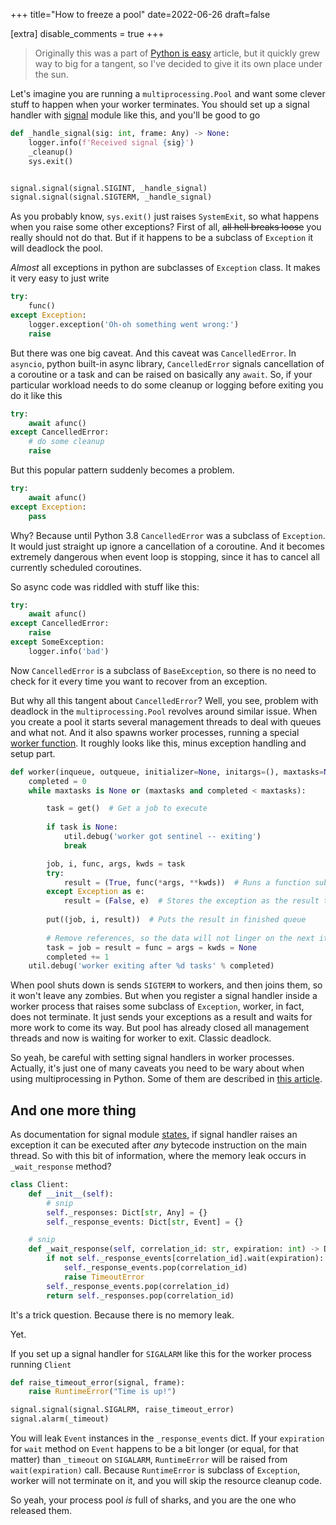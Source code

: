 +++
title="How to freeze a pool"
date=2022-06-26
draft=false

[extra]
disable_comments = true
+++
> Originally this was a part of [Python is easy](@/posts/python_is_easy/index.md) article, but it quickly grew way to big
> for a tangent, so I've decided to give it its own place under the sun. 

Let's imagine you are running a `multiprocessing.Pool` and want some clever stuff to happen when your worker terminates.
You should set up a signal handler with [signal](https://docs.python.org/3/library/signal.html?highlight=signal#module-signal) module
like this, and you'll be good to go

```python
def _handle_signal(sig: int, frame: Any) -> None:
    logger.info(f'Received signal {sig}')
    _cleanup()
    sys.exit()


signal.signal(signal.SIGINT, _handle_signal)
signal.signal(signal.SIGTERM, _handle_signal)
```

As you probably know, `sys.exit()` just raises `SystemExit`, so what happens when you raise some other exceptions?
First of all, ~~all hell breaks loose~~ you really should not do that. But if it happens to be a subclass of `Exception`
it will deadlock the pool.

_Almost_ all exceptions in python are subclasses of `Exception` class. It makes it very easy to just write
```python
try:
    func()
except Exception:
    logger.exception('Oh-oh something went wrong:')
    raise
```
But there was one big caveat. And this caveat was `CancelledError`. In `asyncio`, python built-in async library,
`CancelledError` signals cancellation of a coroutine or a task and can be raised on basically any `await`. So, if 
your particular workload needs to do some cleanup or logging before exiting you do it like this
```python
try:
    await afunc()
except CancelledError:
    # do some cleanup 
    raise
```

But this popular pattern suddenly becomes a problem.
```python
try:
    await afunc()
except Exception:
    pass
```
Why? Because until Python 3.8 `CancelledError` was a subclass of `Exception`. It would just straight up ignore a 
cancellation of a coroutine. And it becomes extremely dangerous when event loop is stopping, since it has to 
cancel all currently scheduled coroutines.

So async code was riddled with stuff like this:

```python
try:
    await afunc()
except CancelledError:
    raise
except SomeException:
    logger.info('bad')
```

Now `CancelledError` is a subclass of `BaseException`, so there is no need to check for it every time you want to
recover from an exception. 

But why all this tangent about `CancelledError`? Well, you see, problem with deadlock in the `multiprocessing.Pool` revolves around similar issue.
When you create a pool it starts several management threads to deal with queues and what not. And it 
also spawns worker processes, running a special [worker function](https://github.com/python/cpython/blob/3.10/Lib/multiprocessing/pool.py#L97). 
It roughly looks like this, minus exception handling and setup part.
```python
def worker(inqueue, outqueue, initializer=None, initargs=(), maxtasks=None):
    completed = 0
    while maxtasks is None or (maxtasks and completed < maxtasks):

        task = get()  # Get a job to execute
        
        if task is None:
            util.debug('worker got sentinel -- exiting')
            break

        job, i, func, args, kwds = task
        try:
            result = (True, func(*args, **kwds))  # Runs a function submitted with .apply()
        except Exception as e:
            result = (False, e)  # Stores the exception as the result to send back to the parent process
        
        put((job, i, result))  # Puts the result in finished queue
        
        # Remove references, so the data will not linger on the next iteration
        task = job = result = func = args = kwds = None  
        completed += 1
    util.debug('worker exiting after %d tasks' % completed)
```

When pool shuts down is sends `SIGTERM` to workers, and then joins them, so it won't leave any zombies.
But when you register a signal handler inside a worker process that raises some subclass of `Exception`, worker, in fact,
does not terminate. It just sends your exceptions as a result and waits for more work to come its way. But pool has already
closed all management threads and now is waiting for worker to exit. Classic deadlock. 

So yeah, be careful with setting signal handlers in worker processes. Actually, it's just one of many caveats you need 
to be wary about when using multiprocessing in Python. Some of them are described in 
[this article](https://pythonspeed.com/articles/python-multiprocessing/). 

## And one more thing
As documentation for signal module [states](https://docs.python.org/3/library/signal.html?highlight=signal#note-on-signal-handlers-and-exceptions),
if signal handler raises an exception it can be executed after _any_ bytecode instruction on the main thread. So with this
bit of information, where the memory leak occurs in `_wait_response` method?

```python
class Client:
    def __init__(self):
        # snip
        self._responses: Dict[str, Any] = {}
        self._response_events: Dict[str, Event] = {}

    # snip
    def _wait_response(self, correlation_id: str, expiration: int) -> Dict:
        if not self._response_events[correlation_id].wait(expiration):
            self._response_events.pop(correlation_id)
            raise TimeoutError
        self._response_events.pop(correlation_id)
        return self._responses.pop(correlation_id)
```
It's a trick question. Because there is no memory leak. 

Yet. 

If you set up a signal handler for `SIGALARM` like this for the worker process running `Client`
```python
def raise_timeout_error(signal, frame):
    raise RuntimeError("Time is up!")

signal.signal(signal.SIGALRM, raise_timeout_error)
signal.alarm(_timeout)
```
You will leak `Event` instances in the `_response_events` dict. If your `expiration` for `wait` method on `Event` happens 
to be a bit longer (or equal, for that matter) than `_timeout` on `SIGALARM`, `RuntimeError` will be raised from 
`wait(expiration)` call. Because `RuntimeError` is subclass of `Exception`, worker will not terminate on it, and you will
skip the resource cleanup code.

So yeah, your process pool _is_ full of sharks, and you are the one who released them.